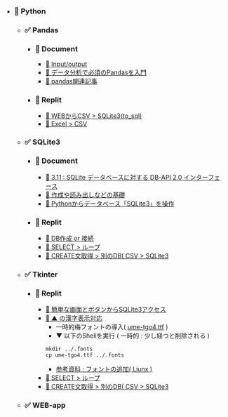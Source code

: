 - ### 📗 Python
  - ### ✅ Pandas
    - ### 🔶 Document
      - [📰 Input/output](https://pandas.pydata.org/docs/reference/io.html)
      - [📰 データ分析で必須のPandasを入門](https://aiacademy.jp/media/?p=152)
      - [📰 pandas関連記事](https://note.nkmk.me/python-pandas-post-summary/)
    - ### 🔶 Replit
      - [📕 WEBからCSV > SQLite3(to_sql)](https://replit.com/@sworc/py-pandas-csv-sqlite3)
      - [📕 Excel > CSV](https://replit.com/@sworc/py-pandas-excel-csv)
  - ### ✅ SQLite3
    - ### 🔶 Document
      - [📰 3.11 : SQLite データベースに対する DB-API 2.0 インターフェース](https://docs.python.org/ja/3.11/library/sqlite3.html)
      - [📰 作成や読み出しなどの基礎](https://qiita.com/saira/items/e08c8849cea6c3b5eb0c)
      - [📰 Pythonからデータベース「SQLite3」を操作](https://proengineer.internous.co.jp/content/columnfeature/20735)
    - ### 🔶 Replit
      - [📕 DB作成 or 接続](https://replit.com/@sworc/py-sqlite3-create)
      - [📕 SELECT > ループ](https://replit.com/@sworc/py-sqlite3-01)
      - [📕 CREATE文取得 > 別のDB( CSV > SQLite3 ](https://replit.com/@sworc/py-sqlite3-02)
  - ### ✅ Tkinter
    - ### 🔶 Replit
      - [📕 簡単な画面とボタンからSQLite3アクセス](https://replit.com/@sworc/py-click-button-01)
      - [📕 ▲ の漢字表示対応](https://replit.com/@sworc/py-click-button-02)
        - 一時的梅フォントの導入( [ume-tgo4.ttf](https://cute-freefont.flop.jp/ume_gothic.html) )
        - ▼ 以下のShellを実行 ( 一時的 : 少し経つと削除される )
        ```
        mkdir ../.fonts
        cp ume-tgo4.ttf ../.fonts
        ```
        - [参考資料 : フォントの追加( Liunx )](https://turtlechan.hatenablog.com/entry/2019/06/11/211543)
      - [📕 SELECT > ループ](https://replit.com/@sworc/py-sqlite3-01)
      - [📕 CREATE文取得 > 別のDB( CSV > SQLite3 ](https://replit.com/@sworc/py-sqlite3-02)
  - ### ✅ WEB-app
